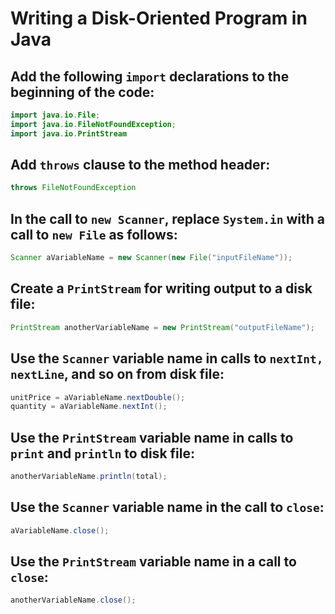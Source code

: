 # Writing a Disk-Oriented Program in Java

## Add the following `import` declarations to the beginning of the code:

```java
import java.io.File;
import java.io.FileNotFoundException;
import java.io.PrintStream
```

## Add `throws` clause to the method header:

```java
throws FileNotFoundException
```

## In the call to `new Scanner`, replace `System.in` with a call to `new File` as follows:

```java
Scanner aVariableName = new Scanner(new File("inputFileName"));
```

## Create a `PrintStream` for writing output to a disk file:

```java
PrintStream anotherVariableName = new PrintStream("outputFileName");
```

## Use the `Scanner` variable name in calls to `nextInt, nextLine`, and so on from disk file:

```java
unitPrice = aVariableName.nextDouble();
quantity = aVariableName.nextInt();
```

## Use the `PrintStream` variable name in calls to `print` and `println` to disk file:

```java
anotherVariableName.println(total);
```

## Use the `Scanner` variable name in the call to `close`:

```java
aVariableName.close();
```

## Use the `PrintStream` variable name in a call to `close`:

```java
anotherVariableName.close();
```
